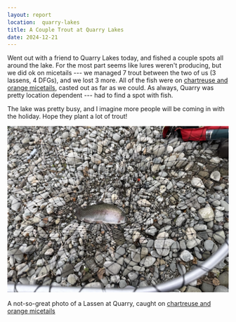 ```yaml
---
layout: report
location:  quarry-lakes
title: A Couple Trout at Quarry Lakes
date: 2024-12-21
---
```


Went out with a friend to Quarry Lakes today, and fished a couple spots all around the lake. For the most part seems like lures weren't producing, but we did ok on micetails --- we managed 7 trout between the two of us (3 lassens, 4 DFGs), and we lost 3 more. All of the fish were on <a href="https://amzn.to/4gRkgPn">chartreuse and orange micetails</a>, casted out as far as we could. As always, Quarry was pretty location dependent --- had to find a spot with fish.

The lake was pretty busy, and I imagine more people will be coming in with the holiday. Hope they plant a lot of trout!

![A not-so-great photo of a Lassen](/assets/reports/12_21_24_quarry.jpg)
<div class="caption">A not-so-great photo of a Lassen at Quarry, caught on <a href="https://amzn.to/4gRkgPn">chartreuse and orange micetails</a></div>

<!-- Check out our [Quarry Lakes Fishing Guide](/quarry-lakes). -->